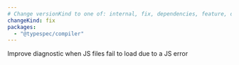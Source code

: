 ```yaml
---
# Change versionKind to one of: internal, fix, dependencies, feature, deprecation, breaking
changeKind: fix
packages:
  - "@typespec/compiler"
---
```


Improve diagnostic when JS files fail to load due to a JS error

